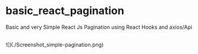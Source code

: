 # basic_react_pagination
Basic and very Simple React Js Pagination using React Hooks and axios/Api

<br />
![](./Screenshot_simple-pagination.png)
<br />
